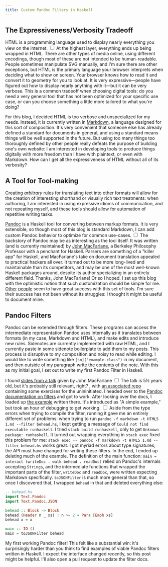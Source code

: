 ```yaml
---
title: Custom Pandoc Filters in Haskell
---
```


## The Expressiveness/Verbosity Tradeoff

HTML is a programming language used to display nearly everything you view on the internet.
<label for="sn-html" class="margin-toggle sidenote-number"></label>
  <input type="checkbox" id="sn-html" class="margin-toggle">
  <span class="sidenote">
    At the highest layer, everything ends up being wrapped in HTML. There are other types of media online, using different encodings, though most of these are not intended to be human-readable. People sometimes manipulate SVG manually, and I'm sure there are other exceptions, but HTML is the primary language your browser interprets when deciding what to show on screen.
  </span>
Your browser knows how to read it and convert it to geometry for you to look at. It is very expressive―people have figured out how to display nearly anything with it―but it can be very verbose. This is a common tradeoff when choosing digital tools: do you need a very general tool that has not been optimized for your specific use case, or can you choose something a little more tailored to what you're doing?

For this blog, I decided HTML is too verbose and unspecialized for my needs. Instead, it is currently written in [Markdown](https://www.markdownguide.org/basic-syntax), a language designed for this sort of composition. It's very convenient that someone else has already defined a standard for documents in general, and using a standard means things will be well supported in the future. But using too many things too thoroughly defined by other people really defeats the purpose of building one's own website: I am interested in developing tools to produce things digitally with more freedom than I have with plaintext, or even with Markdown. How can I get all the expressiveness of HTML without all of its verbosity?

## A Tool for Tool-making

Creating _arbitrary_ rules for translating text into other formats will allow for the creation of interesting shorthand or visually rich text treatments: when authoring, I am interested in using expressive idioms of communication, and not repeating myself, and these tools should allow for automation of repetitive writing tasks.

[Pandoc](https://github.com/jgm/pandoc) is a Haskell tool for converting between markup formats. It is very extensible, so though most of this blog is standard Markdown, I can add custom Pandoc behavior to optimize for common use-cases.
<label for="sn-macfarlane" class="margin-toggle sidenote-number"></label>
  <input type="checkbox" id="sn-macfarlane" class="margin-toggle">
  <span class="sidenote">
The backstory of Pandoc may be as interesting as the tool itself. It was written (and is currently maintained) by [John MacFarlane](https://johnmacfarlane.net/), a Berkeley Philosophy Professor with a penchant for Haskell. Parsers are something of a "killer app" for Haskell, and MacFarlane's take on document translation appealed to practical hackers all over. It turned out to be more long-lived and maintainable than its competitors, and may be one of the most well-known Haskell packages around, despite its author specializing in an entirely different field. Thanks, John MacFarlane!</span>
Or so I hoped. I set up this blog with the optimistic notion that such customization should be simple for me. [Other](https://www.gwern.net/) [people](https://www.justus.pw/) seem to have great success with this set of tools. I'm sure their success has not been without its struggles: I thought it might be useful to document mine.

## Pandoc Filters

Pandoc can be extended through filters. These programs can access the intermediate representation Pandoc uses internally as it translates between formats (in my case, Markdown and HTML), and make edits and introduce new rules. Sidenotes are currently implemented with raw HTML, and I currently paste in some sidenote boilerplate to add them to my posts. This process is disruptive to my composition and noisy to read while editing. I would like to write something like `[sn]("example-class")` in my document, and then outside of my paragraph write the contents of the note. With this as my initial goal, I set out to write my first Pandoc Filter in Haskell.

I found [slides from a talk](https://johnmacfarlane.net/BayHac2014/) given by John MacFarlane<label for="sn-talk" class="margin-toggle sidenote-number"></label>
  <input type="checkbox" id="sn-talk" class="margin-toggle">
  <span class="sidenote">
  The talk is 5½ years old, but it's probably still relevant, right?
  </span>, with [an associated repo](https://github.com/jgm/BayHac2014) containing some exercises for the unininitiated. I headed over to the [Pandoc documentation on filters](https://pandoc.org/filters.html) and got to work. After looking over the docs, I loaded up [the example](https://pandoc.org/filters.html#a-simple-example) written there. It's introduced as "A simple example," but took an hour of debugging to get working.
<label for="sn-runhaskell" class="margin-toggle sidenote-number"></label>
  <input type="checkbox" id="sn-runhaskell" class="margin-toggle">
  <span class="sidenote">
Aside from the type errors when trying to compile the filter, running it gave me an entirely different set of problems: when trying to run `pandoc -f markdown -t HTML5 1.md --filter behead.hs`, I kept getting a message of `Could not find executable runhaskell`. I tried `stack build runhaskell`, only to get `Unknown package: runhaskell`. It turned out wrapping everything in `stack exec` fixed this problem for me: `stack exec -- pandoc -f markdown -t HTML5 1.md --filter behead.hs` works great.
  </span>
  I got myriad errors about type signatures; the API must have changed for writing these filters. In the end, I ended up deleting much of the example. The definition of the main function: `main = interact (writeDoc . walk behead . readDoc)` relied on Pandoc's internals accepting `String`s, and the intermediate functions that wrapped the important parts of the filter, `writeDoc` and `readDoc`, were written expecting Markdown specifically. `toJSONFilter` is much more general than that, so once I discovered that, I wrapped `behead` in that and deleted everything else:

```haskell
-- behead.hs
import Text.Pandoc
import Text.Pandoc.JSON

behead :: Block -> Block
behead (Header n _ xs) | n >= 2 = Para [Emph xs]
behead x = x

main :: IO ()
main = toJSONFilter behead
```

My first working Pandoc filter! This felt like a substantial win: it's surprisingly harder than you think to find examples of viable Pandoc filters written in Haskell. I expect the interface changed recently, so this post might be helpful. I'll also open a pull request to update the filter docs.



